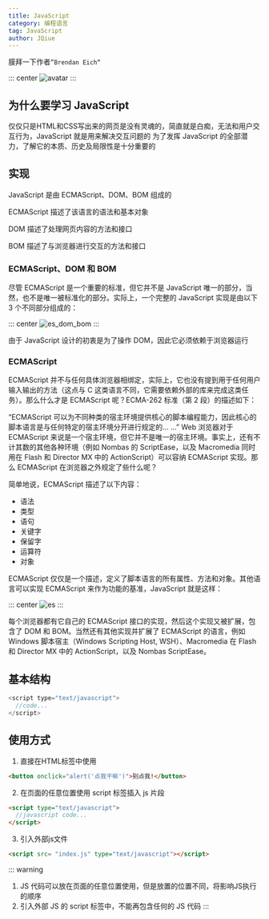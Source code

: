 ```yaml
---
title: JavaScript
category: 编程语言
tag: JavaScript
author: JQiue
---
```


膜拜一下作者`”Brendan Eich“`

::: center
![avatar](https://gitee.com/jqiue/img_upload/raw/master/images/13073857_FIRG.jpg)
:::

## 为什么要学习 JavaScript

仅仅只是HTML和CSS写出来的网页是没有灵魂的，简直就是白痴，无法和用户交互行为，JavaScript 就是用来解决交互问题的
为了发挥 JavaScript 的全部潜力，了解它的本质、历史及局限性是十分重要的

## 实现

JavaScript 是由 ECMAScript、DOM、BOM 组成的

ECMAScript 描述了该语言的语法和基本对象

DOM 描述了处理网页内容的方法和接口

BOM 描述了与浏览器进行交互的方法和接口

### ECMAScript、DOM 和 BOM

尽管 ECMAScript 是一个重要的标准，但它并不是 JavaScript 唯一的部分，当然，也不是唯一被标准化的部分。实际上，一个完整的 JavaScript 实现是由以下 3 个不同部分组成的：

::: center
![es_dom_bom](https://www.w3school.com.cn/i/ct_js_JavaScript_ECMAScript_DOM_BOM.gif)
:::

由于 JavaScript 设计的初衷是为了操作 DOM，因此它必须依赖于浏览器运行

### ECMAScript

ECMAScript 并不与任何具体浏览器相绑定，实际上，它也没有提到用于任何用户输入输出的方法（这点与 C 这类语言不同，它需要依赖外部的库来完成这类任务）。那么什么才是 ECMAScript 呢？ECMA-262 标准（第 2 段）的描述如下：

“ECMAScript 可以为不同种类的宿主环境提供核心的脚本编程能力，因此核心的脚本语言是与任何特定的宿主环境分开进行规定的... ...”
Web 浏览器对于 ECMAScript 来说是一个宿主环境，但它并不是唯一的宿主环境。事实上，还有不计其数的其他各种环境（例如 Nombas 的 ScriptEase，以及 Macromedia 同时用在 Flash 和 Director MX 中的 ActionScript）可以容纳 ECMAScript 实现。那么 ECMAScript 在浏览器之外规定了些什么呢？

简单地说，ECMAScript 描述了以下内容：

+ 语法
+ 类型
+ 语句
+ 关键字
+ 保留字
+ 运算符
+ 对象

ECMAScript 仅仅是一个描述，定义了脚本语言的所有属性、方法和对象。其他语言可以实现 ECMAScript 来作为功能的基准，JavaScript 就是这样：

::: center
![es](https://www.w3school.com.cn/i/ct_js_ECMAScript_JavaScript_ActionScript_ScriptEase.gif)
:::

每个浏览器都有它自己的 ECMAScript 接口的实现，然后这个实现又被扩展，包含了 DOM 和 BOM。当然还有其他实现并扩展了 ECMAScript 的语言，例如 Windows 脚本宿主（Windows Scripting Host, WSH）、Macromedia 在 Flash 和 Director MX 中的 ActionScript，以及 Nombas ScriptEase。

## 基本结构

```javascript
<script type="text/javascript">
  //code...
</script>
```

## 使用方式

1. 直接在HTML标签中使用

```html
<button onclick="alert('点我干嘛')">别点我!</button>
```

2. 在页面的任意位置使用 script 标签插入 js 片段

```html
<script type="text/javascript">
  //javascript code...
</script>
```

3. 引入外部js文件

```html
<script src= "index.js" type="text/javascript"></script>
```

::: warning

1. JS 代码可以放在页面的任意位置使用，但是放置的位置不同，将影响JS执行的顺序
2. 引入外部 JS 的 script 标签中，不能再包含任何的 JS 代码
:::
